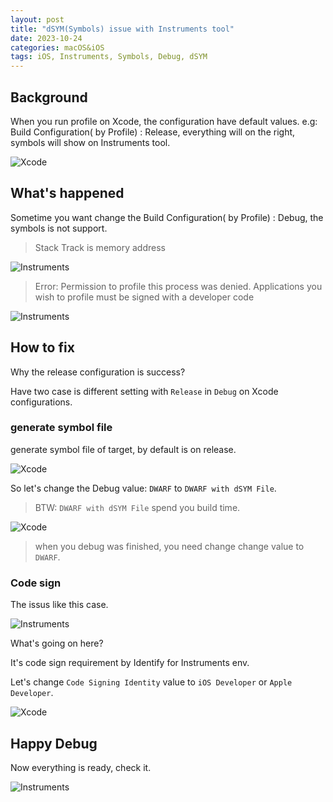 ```yaml
---
layout: post
title: "dSYM(Symbols) issue with Instruments tool"
date: 2023-10-24
categories: macOS&iOS
tags: iOS, Instruments, Symbols, Debug, dSYM
---
```


## Background

When you run profile on Xcode, the configuration have default values. e.g: Build Configuration( by Profile) : Release, everything will on the right, symbols will show on Instruments tool.

![Xcode](/assets/2023-10-20-SymbolsWithInstuments/2.jpg)

## What's happened

Sometime you want change the Build Configuration( by Profile) : Debug, the symbols is not support.

> Stack Track is memory address

![Instruments](/assets/2023-10-20-SymbolsWithInstuments/7.jpg)

> Error: Permission to profile this process was denied. Applications you wish to profile must be signed with a developer code

![Instruments](/assets/2023-10-20-SymbolsWithInstuments/1.jpg)

## How to fix

Why the release configuration is success?

Have two case is different setting with `Release` in `Debug` on Xcode configurations.

### generate symbol file

generate symbol file of target, by default is on release.

![Xcode](/assets/2023-10-20-SymbolsWithInstuments/3.jpg)

So let's change the Debug value: `DWARF` to `DWARF with dSYM File`.

> BTW: `DWARF with dSYM File` spend you build time.

![Xcode](/assets/2023-10-20-SymbolsWithInstuments/4.jpg)

> when you debug was finished, you need change change value to `DWARF`.

### Code sign

The issus like this case.

![Instruments](/assets/2023-10-20-SymbolsWithInstuments/1.jpg)

What's going on here?

It's code sign requirement by Identify for Instruments env.

Let's change `Code Signing Identity` value to `iOS Developer` or `Apple Developer`.

![Xcode](/assets/2023-10-20-SymbolsWithInstuments/5.jpg)

## Happy Debug

Now everything is ready, check it.

![Instruments](/assets/2023-10-20-SymbolsWithInstuments/6.jpg)
